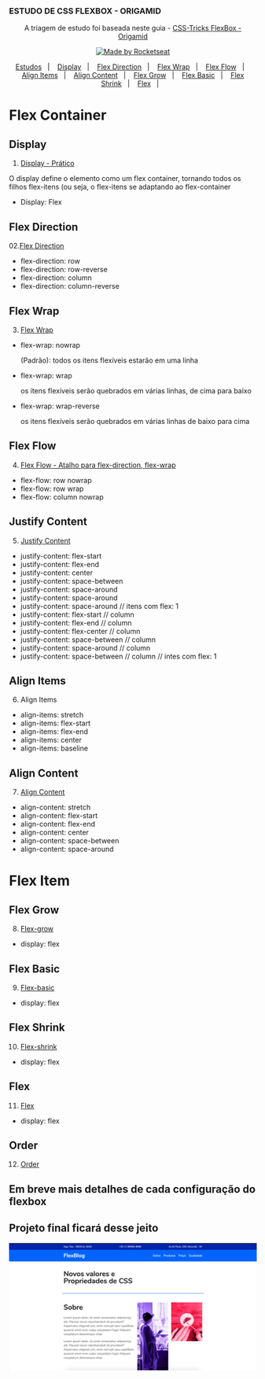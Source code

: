 ### ESTUDO DE CSS FLEXBOX - ORIGAMID


<p align="center">  A triagem de estudo foi baseada neste guia -  
  <a href="https://css-tricks.com/snippets/css/a-guide-to-flexbox/"> CSS-Tricks </a>
  <a href="https://origamid.com/projetos/flexbox-guia-completo/"> FlexBox - Origamid </a>
</p>


<p align="center">
  <a href="#">
    <img alt="Made by Rocketseat" src="https://img.shields.io/badge/Documentação%20by-EstudoFlexBox-%23F8952D">
  </a>
</p>

<p align="center">
  <a href="#estudo-de-hoje---13-de-agosto">Estudos</a>&nbsp;&nbsp;&nbsp;|&nbsp;&nbsp;&nbsp;
  <a href="#display">Display</a>&nbsp;&nbsp;&nbsp;|&nbsp;&nbsp;&nbsp;
  <a href="#flex-direction">Flex Direction</a>&nbsp;&nbsp;&nbsp;|&nbsp;&nbsp;&nbsp;
  <a href="#flew-wrap">Flex Wrap</a>&nbsp;&nbsp;&nbsp;|&nbsp;&nbsp;&nbsp;
  <a href="#flex-flow">Flex Flow</a>&nbsp;&nbsp;&nbsp;|&nbsp;&nbsp;&nbsp;
  <a href="#align-items">Align Items</a>&nbsp;&nbsp;&nbsp;|&nbsp;&nbsp;&nbsp;
  <a href="#align-content">Align Content</a>&nbsp;&nbsp;&nbsp;|&nbsp;&nbsp;&nbsp;
  <a href="#flex-grow">Flex Grow</a>&nbsp;&nbsp;&nbsp;|&nbsp;&nbsp;&nbsp;
  <a href="#flex-basic">Flex Basic</a>&nbsp;&nbsp;&nbsp;|&nbsp;&nbsp;&nbsp;
  <a href="#flex-shrink">Flex Shrink</a>&nbsp;&nbsp;&nbsp;|&nbsp;&nbsp;&nbsp;
  <a href="#flex">Flex</a>&nbsp;&nbsp;&nbsp;|&nbsp;&nbsp;&nbsp;
</p>

  <h1>Flex Container</h1>

  ## Display
  01. <a href="https://codepen.io/Fernando97wqwe/pen/gOrrxgp">Display - Prático</a> 
  <p>O display define o elemento como um flex container, tornando todos os filhos flex-itens (ou seja, o flex-itens se adaptando ao flex-container</p>
  <ul>
    <li>Display: Flex</li>
  </ul>

  ## Flex Direction
  02.<a href="https://codepen.io/Fernando97wqwe/pen/LYNNjya">Flex Direction</a>  
  <ul>
    <li>flex-direction: row</li>
    <li>flex-direction: row-reverse</li>
    <li>flex-direction: column </li>
    <li>flex-direction: column-reverse</li>
  </ul>

  ## Flex Wrap
  03. <a href="https://codepen.io/Fernando97wqwe/pen/LYNNjya">Flex Wrap </a>
  <ul>
    <li>
      flex-wrap: nowrap
      <p>(Padrão): todos os itens flexíveis estarão em uma linha</p>
    </li>
    <li>flex-wrap: wrap
      <p>os itens flexíveis serão quebrados em várias linhas, de cima para baixo</p>
    </li>
    <li>flex-wrap: wrap-reverse
      <p>os itens flexíveis serão quebrados em várias linhas de baixo para cima</p>
    </li>
  </ul>

  ## Flex Flow
  04. <a href="">Flex Flow - Atalho para flex-direction, flex-wrap</a>
  <ul>
    <li>flex-flow: row nowrap</li>
    <li>flex-flow: row wrap</li>
    <li>flex-flow: column nowrap</li>
  </ul>

  ## Justify Content
  05. <a href="">Justify Content</a>
  <ul>
    <li>justify-content: flex-start</li>
    <li>justify-content: flex-end</li>
    <li>justify-content: center</li>
    <li>justify-content: space-between</li>
    <li>justify-content: space-around</li>
    <li>justify-content: space-around</li>
    <li>justify-content: space-around // itens com flex: 1</li>
    <li>justify-content: flex-start // column</li>
    <li>justify-content: flex-end // column</li>
    <li>justify-content: flex-center // column</li>
    <li>justify-content: space-between // column</li>
    <li>justify-content: space-around // column</li>
    <li>justify-content: space-between // column // intes com flex: 1</li>
  </ul>

  ## Align Items
  06. <a href=""></a>  Align Items
  <ul>
    <li>align-items: stretch</li>
    <li>align-items: flex-start</li>
    <li>align-items: flex-end</li>
    <li>align-items: center</li>
    <li>align-items: baseline</li>
  </ul>

  ## Align Content
  07. <a href="">Align Content</a>  
  <ul>
    <li>align-content: stretch</li>
    <li>align-content: flex-start</li>
    <li>align-content: flex-end</li>
    <li>align-content: center</li>
    <li>align-content: space-between</li>
    <li>align-content: space-around</li>
  </ul>
  
  <h1>Flex Item</h1>

  ## Flex Grow
  08. <a href="">Flex-grow</a>  
  <ul>
    <li>display: flex</li>
  </ul>

  ## Flex Basic
  09. <a href="">Flex-basic</a>  
  <ul>
    <li>display: flex</li>
  </ul>

  ## Flex Shrink
  10. <a href="">Flex-shrink</a>  
  <ul>
    <li>display: flex</li>
  </ul>

  ## Flex
  11. <a href="">Flex</a>  
  <ul>
    <li>display: flex</li>
  </ul>

  ## Order
  12. <a href="">Order</a>

  ## Em breve mais detalhes de cada configuração do flexbox


  ## Projeto final ficará desse jeito

  <p align="center">
  <a href="https://lftho.github.io/JobSemanal-Origamid/">
    <img alt="Made by Rocketseat" src="https://github.com/Lftho/JobSemanal-Origamid/blob/master/img/flexbox.png">
  </a>
</p>